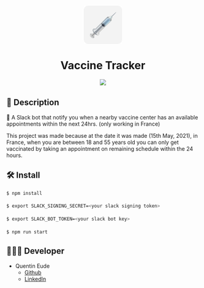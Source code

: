 <div align=center><img src="images/icon_rounded.png" align=center height="100"></div>
<h1 align=center>Vaccine Tracker</h1>

<div align=center><img src="images/demo.gif" height="600"></div>

## 📖 Description

💉 A Slack bot that notify you when a nearby vaccine center has an available appointments within the next 24hrs. (only working in France)

This project was made because at the date it was made (15th May, 2021), in France, when you are between 18 and 55 years old you can only get vaccinated by taking an appointment on remaining schedule within the 24 hours.

## 🛠️ Install

```bash
$ npm install

$ export SLACK_SIGNING_SECRET=<your slack signing token>

$ export SLACK_BOT_TOKEN=<your slack bot key>

$ npm run start
```

## 👨🏻‍💻 Developer

- Quentin Eude
  - [Github](https://github.com/qeude)
  - [LinkedIn](https://www.linkedin.com/in/quentineude/)

